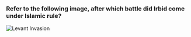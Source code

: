 ### Refer to the following image, after which battle did Irbid come under Islamic rule?

![Levant Invasion](resource:assets/images/chapters/1-history/quiz_images/levant_invasion.png)
